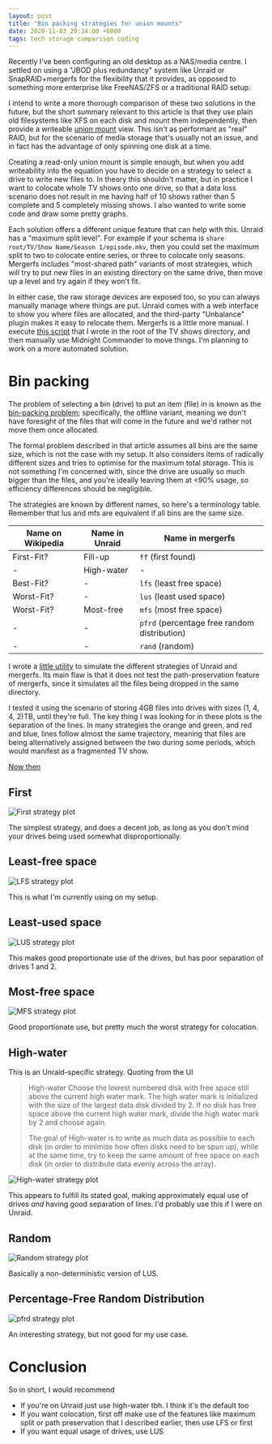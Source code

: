 ```yaml
---
layout: post
title: "Bin packing strategies for union mounts"
date: 2020-11-03 20:34:00 +0000
tags: tech storage comparison coding
---
```


Recently I've been configuring an old desktop as a NAS/media centre. I settled on using a "JBOD plus redundancy" system like Unraid or SnapRAID+mergerfs for the flexibility that it provides, as opposed to something more enterprise like FreeNAS/ZFS or a traditional RAID setup.

I intend to write a more thorough comparison of these two solutions in the future, but the short summary relevant to this article is that they use plain old filesystems like XFS on each disk and mount them independently, then provide a writeable [union mount](https://en.wikipedia.org/wiki/Union_mount) view. This isn't as performant as "real" RAID, but for the scenario of media storage that's usually not an issue, and in fact has the advantage of only spinning one disk at a time.

Creating a read-only union mount is simple enough, but when you add writeability into the equation you have to decide on a strategy to select a drive to write new files to. In theory this shouldn't matter, but in practice I want to colocate whole TV shows onto one drive, so that a data loss scenario does not result in me having half of 10 shows rather than 5 complete and 5 completely missing shows. I also wanted to write some code and draw some pretty graphs.

<!--more-->

Each solution offers a different unique feature that can help with this. Unraid has a "maximum split level". For example if your schema is `share root/TV/Show Name/Season 1/episode.mkv`, then you could set the maximum split to two to colocate entire series, or three to colocate only seasons. Mergerfs includes "most-shared path" variants of most strategies, which will try to put new files in an existing directory on the same drive, then move up a level and try again if they won't fit.

In either case, the raw storage devices are exposed too, so you can always manually manage where things are put. Unraid comes with a web interface to show you where files are allocated, and the third-party "Unbalance" plugin makes it easy to relocate them. Mergerfs is a little more manual. I execute [this script](https://gist.github.com/markhenrick/cfc9ba9ed78344ab58cdff88381bfdc2) that I wrote in the root of the TV shows directory, and then manually use Midnight Commander to move things. I'm planning to work on a more automated solution.

# Bin packing

The problem of selecting a bin (drive) to put an item (file) in is known as the [bin-packing problem](https://en.wikipedia.org/wiki/Bin_packing); specifically, the offline variant, meaning we don't have foresight of the files that will come in the future and we'd rather not move them once allocated.

The formal problem described in that article assumes all bins are the same size, which is not the case with my setup. It also considers items of radically different sizes and tries to optimise for the maximum total storage. This is not something I'm concerned with, since the drive are usually so much bigger than the files, and you're ideally leaving them at <90% usage, so efficiency differences should be negligible.

The strategies are known by different names, so here's a terminology table. Remember that lus and mfs are equivalent if all bins are the same size.

| Name on Wikipedia | Name in Unraid | Name in mergerfs                             |
| -                 | -              | -                                            |
| First-Fit?        | Fill-up        | `ff` (first found)                           |
| -                 | High-water     | -                                            |
| Best-Fit?         | -              | `lfs` (least free space)                     |
| Worst-Fit?        | -              | `lus` (least used space)                     |
| Worst-Fit?        | Most-free      | `mfs` (most free space)                      |
| -                 | -              | `pfrd` (percentage free random distribution) |
| -                 | -              | `rand` (random)                              |

I wrote a [little utility](https://github.com/markhenrick/binpackingsim) to simulate the different strategies of Unraid and mergerfs. Its main flaw is that it does not test the path-preservation feature of mergerfs, since it simulates all the files being dropped in the same directory.

I tested it using the scenario of storing 4GB files into drives with sizes (1, 4, 4, 2)TB, until they're full. The key thing I was looking for in these plots is the separation of the lines. In many strategies the orange and green, and red and blue, lines follow almost the same trajectory, meaning that files are being alternatively assigned between the two during some periods, which would manifest as a fragmented TV show.

[Now then](https://www.youtube.com/watch?v=NOmzX3bFpZ8)

## First

![First strategy plot](/assets/2020-11-03-binpacking/first.png)

The simplest strategy, and does a decent job, as long as you don't mind your drives being used somewhat disproportionally.

## Least-free space

![LFS strategy plot](/assets/2020-11-03-binpacking/lfs.png)

This is what I'm currently using on my setup.

## Least-used space

![LUS strategy plot](/assets/2020-11-03-binpacking/lus.png)

This makes good proportionate use of the drives, but has poor separation of drives 1 and 2.

## Most-free space

![MFS strategy plot](/assets/2020-11-03-binpacking/mfs.png)

Good proportionate use, but pretty much the worst strategy for colocation.

## High-water

This is an Unraid-specific strategy. Quoting from the UI

> High-water Choose the lowest numbered disk with free space still above the current high water mark. The high water mark is initialized with the size of the largest data disk divided by 2. If no disk has free space above the current high water mark, divide the high water mark by 2 and choose again.
>
> The goal of High-water is to write as much data as possible to each disk (in order to minimize how often disks need to be spun up), while at the same time, try to keep the same amount of free space on each disk (in order to distribute data evenly across the array).

![High-water strategy plot](/assets/2020-11-03-binpacking/high_water.png)

This appears to fulfill its stated goal, making approximately equal use of drives *and* having good separation of lines. I'd probably use this if I were on Unraid.

## Random

![Random strategy plot](/assets/2020-11-03-binpacking/random.png)

Basically a non-deterministic version of LUS.

## Percentage-Free Random Distribution

![pfrd strategy plot](/assets/2020-11-03-binpacking/pfrd.png)

An interesting strategy, but not good for my use case.

# Conclusion

So in short, I would recommend

* If you're on Unraid just use high-water tbh. I think it's the default too
* If you want colocation, first off make use of the features like maximum split or path preservation that I described earlier, then use LFS or first
* If you want equal usage of drives, use LUS